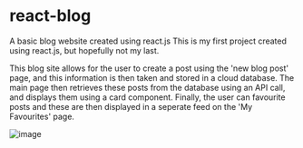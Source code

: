 # react-blog
A basic blog website created using react.js
This is my first project created using react.js, but hopefully not my last.

This blog site allows for the user to create a post using the 'new blog post' page, and this information is then taken and stored in a cloud database. The main page then retrieves these posts from the database using an API call, and displays them using a card component. Finally, the user can favourite posts and these are then displayed in a seperate feed on the 'My Favourites' page.

![image](https://user-images.githubusercontent.com/55429935/142108735-2e381bcc-9abc-478f-b348-738165dfc375.png)
